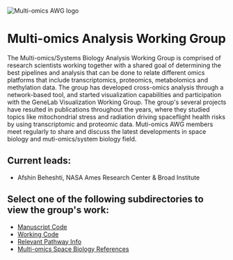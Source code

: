 ![Multi-omics AWG logo](https://user-images.githubusercontent.com/92759843/142992322-698c6c7f-14a1-40b8-ad71-50c13e0a35cc.png)

# Multi-omics Analysis Working Group

The Multi-omics/Systems Biology Analysis Working Group is comprised of research scientists working together with a shared goal of determining the best pipelines and analysis that can be done to relate different omics platforms that include transcriptomics, proteomics, metabolomics and methylation data. The group has developed cross-omics analysis through a network-based tool, and started visualization capabilities and participation with the GeneLab Visualization Working Group. The group's several projects have resulted in publications throughout the years, where they studied topics like mitochondrial stress and radiation driving spaceflight health risks by using transcriptomic and proteomic data. Muti-omics AWG members meet regularly to share and discuss the latest developments in space biology and muti-omics/system biology field.   

## Current leads:
- Afshin Beheshti, NASA Ames Research Center & Broad Institute

## Select one of the following subdirectories to view the group's work:
- [Manuscript Code](Manuscript_Code)
- [Working Code](Working_Code)
- [Relevant Pathway Info](Relevant_Pathway_Info)
- [Multi-omics Space Biology References](Multi-omics_Space_Biology_References)
